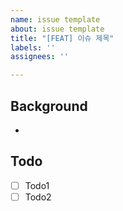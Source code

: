 ```yaml
---
name: issue template
about: issue template
title: "[FEAT] 이슈 제목"
labels: ''
assignees: ''

---
```


## Background
- 
    
## Todo
- [ ] Todo1    
- [ ] Todo2
